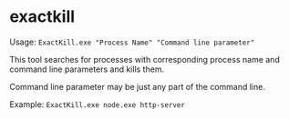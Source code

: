 exactkill
=========

Usage: ``ExactKill.exe "Process Name" "Command line parameter"``

This tool searches for processes with corresponding process name and command line parameters and kills them.

Command line parameter may be just any part of the command line.

Example: ``ExactKill.exe node.exe http-server``
